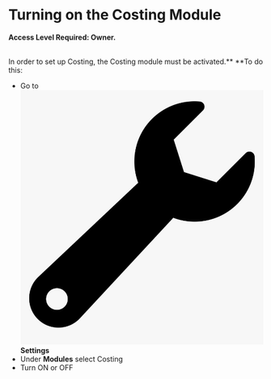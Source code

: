 # Turning on the Costing Module

**Access Level Required: Owner.**

\
In order to set up Costing, the Costing module must be activated.** **To do this:

* Go to ![](../../.gitbook/assets/wrench.png) **Settings**
* Under **Modules** select Costing
* Turn ON or OFF

